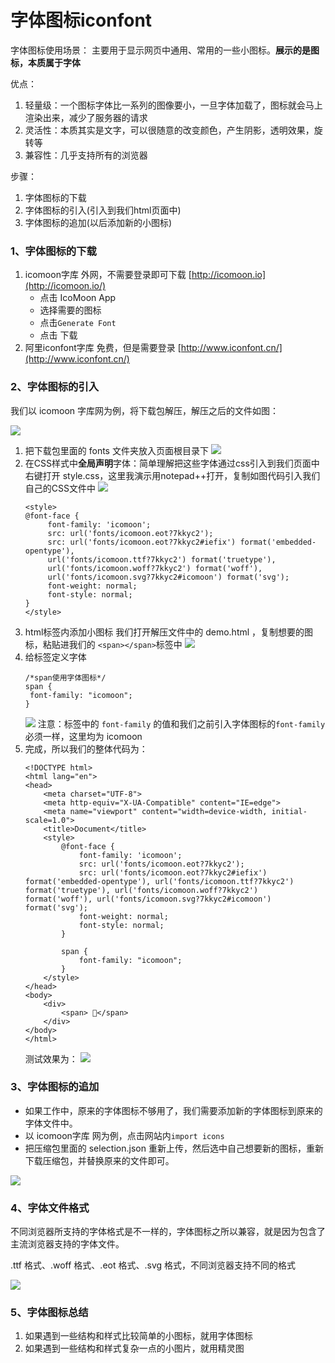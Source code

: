 # 字体图标iconfont

字体图标使用场景： 主要用于显示网页中通用、常用的一些小图标。**展示的是图标，本质属于字体**

优点：

1. 轻量级：一个图标字体比一系列的图像要小，一旦字体加载了，图标就会马上渲染出来，减少了服务器的请求
2. 灵活性：本质其实是文字，可以很随意的改变颜色，产生阴影，透明效果，旋转等
3. 兼容性：几乎支持所有的浏览器

步骤：

1. 字体图标的下载
2. 字体图标的引入(引入到我们html页面中)
3. 字体图标的追加(以后添加新的小图标)

### 1、字体图标的下载

1. icomoon字库
   外网，不需要登录即可下载 [http://icomoon.io](http://icomoon.io/)
    * 点击 IcoMoon App
    * 选择需要的图标
    * 点击`Generate Font`
    * 点击 下载
2. 阿里iconfont字库
   免费，但是需要登录 [http://www.iconfont.cn/](http://www.iconfont.cn/)

### 2、字体图标的引入

我们以 icomoon 字库网为例，将下载包解压，解压之后的文件如图：

![](./images/16-字体图标iconfont-20230905160402960.png)

1. 把下载包里面的 fonts 文件夹放入页面根目录下
   ![](./images/16-字体图标iconfont-20230905160403563.png)
2. 在CSS样式中**全局声明**字体：简单理解把这些字体通过css引入到我们页面中
   右键打开 style.css，这里我演示用notepad++打开，复制如图代码引入我们自己的CSS文件中
   ![](./images/16-字体图标iconfont-20230905160403589.png)
   ```
   <style>
   @font-face {
        font-family: 'icomoon';
        src: url('fonts/icomoon.eot?7kkyc2');
        src: url('fonts/icomoon.eot?7kkyc2#iefix') format('embedded-opentype'),
        url('fonts/icomoon.ttf?7kkyc2') format('truetype'),
        url('fonts/icomoon.woff?7kkyc2') format('woff'),
        url('fonts/icomoon.svg?7kkyc2#icomoon') format('svg');
        font-weight: normal;
        font-style: normal;
   }
   </style>
   ```
3. html标签内添加小图标
   我们打开解压文件中的 demo.html ，复制想要的图标，粘贴进我们的 `<span></span>`标签中
   ![](./images/16-字体图标iconfont-20230905160403620.png)
4. 给标签定义字体
   ```
   /*span使用字体图标*/
   span {
    font-family: "icomoon";
   }
   ```
   ![](./images/16-字体图标iconfont-20230905160403650.png)
   注意：标签中的 `font-family` 的值和我们之前引入字体图标的`font-family` 必须一样，这里均为 icomoon
5. 完成，所以我们的整体代码为：
   ```
   <!DOCTYPE html>
   <html lang="en">
   <head>
       <meta charset="UTF-8">
       <meta http-equiv="X-UA-Compatible" content="IE=edge">
       <meta name="viewport" content="width=device-width, initial-scale=1.0">
       <title>Document</title>
       <style>
           @font-face {
               font-family: 'icomoon';
               src: url('fonts/icomoon.eot?7kkyc2');
               src: url('fonts/icomoon.eot?7kkyc2#iefix') format('embedded-opentype'), url('fonts/icomoon.ttf?7kkyc2') format('truetype'), url('fonts/icomoon.woff?7kkyc2') format('woff'), url('fonts/icomoon.svg?7kkyc2#icomoon') format('svg');
               font-weight: normal;
               font-style: normal;
           }
           
           span {
               font-family: "icomoon";
           }
       </style>
   </head>
   <body>
       <div>
           <span> </span>
       </div>
   </body>
   </html>
   ```
   测试效果为：
   ![](./images/16-字体图标iconfont-20230905160403675.png)

### 3、字体图标的追加

* 如果工作中，原来的字体图标不够用了，我们需要添加新的字体图标到原来的字体文件中。
* 以 icomoon字库 网为例，点击网站内`import icons`
* 把压缩包里面的 selection.json 重新上传，然后选中自己想要新的图标，重新下载压缩包，并替换原来的文件即可。

![](./images/16-字体图标iconfont-20230905160403697.png)

### 4、字体文件格式

不同浏览器所支持的字体格式是不一样的，字体图标之所以兼容，就是因为包含了主流浏览器支持的字体文件。

.ttf 格式、.woff 格式、.eot 格式、.svg 格式，不同浏览器支持不同的格式

![](./images/16-字体图标iconfont-20230905160403725.png)

### 5、字体图标总结

1. 如果遇到一些结构和样式比较简单的小图标，就用字体图标
2. 如果遇到一些结构和样式复杂一点的小图片，就用精灵图
